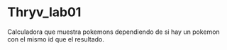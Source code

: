 # Thryv_lab01

Calculadora que muestra pokemons dependiendo de si hay un pokemon con el mismo id que el resultado.
